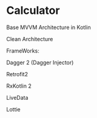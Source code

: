 # Calculator

Base MVVM Architecture in Kotlin

Clean Architecture

FrameWorks:

Dagger 2 (Dagger Injector)

Retrofit2

RxKotlin 2

LiveData

Lottie
